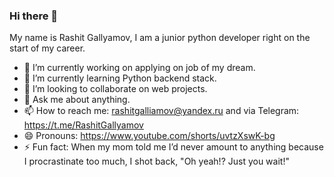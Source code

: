 ### Hi there 👋
 My name is Rashit Gallyamov, I am a junior python developer right on the start of my career.

- 🔭 I’m currently working on applying on job of my dream.
- 🌱 I’m currently learning Python backend stack.
- 👯 I’m looking to collaborate on web projects.
- 💬 Ask me about anything.
- 📫 How to reach me: rashitgalliamov@yandex.ru and via Telegram: https://t.me/RashitGallyamov
- 😄 Pronouns: https://www.youtube.com/shorts/uvtzXswK-bg
- ⚡ Fun fact: When my mom told me I’d never amount to anything because I procrastinate too much, I shot back, "Oh yeah!? Just you wait!"



